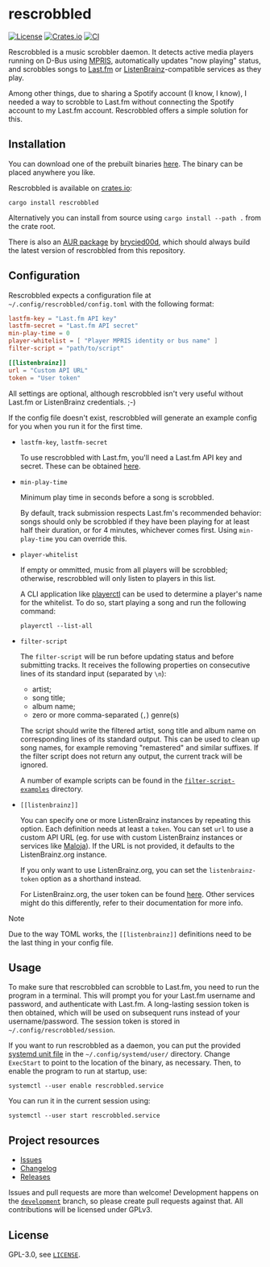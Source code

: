 # rescrobbled

[![License](https://img.shields.io/github/license/InputUsername/rescrobbled)](https://github.com/InputUsername/rescrobbled/blob/master/LICENSE)
[![Crates.io](https://img.shields.io/crates/v/rescrobbled)](https://crates.io/crates/rescrobbled)
[![CI](https://github.com/InputUsername/rescrobbled/actions/workflows/ci.yml/badge.svg)](https://github.com/InputUsername/rescrobbled/actions/workflows/ci.yml)

Rescrobbled is a music scrobbler daemon. It detects active media players running on D-Bus using [MPRIS](https://specifications.freedesktop.org/mpris-spec/latest/), automatically updates "now playing" status, and scrobbles songs to [Last.fm](https://last.fm) or [ListenBrainz](https://listenbrainz.org)-compatible services as they play.

Among other things, due to sharing a Spotify account (I know, I know), I needed a way to scrobble to Last.fm without connecting the Spotify account to my Last.fm account. Rescrobbled offers a simple solution for this.

## Installation

You can download one of the prebuilt binaries [here](https://github.com/InputUsername/rescrobbled/releases). The binary can be placed anywhere you like.

Rescrobbled is available on [crates.io](https://crates.io/crates/rescrobbled):
```
cargo install rescrobbled
```

Alternatively you can install from source using `cargo install --path .` from the crate root.

There is also an [AUR package](https://aur.archlinux.org/packages/rescrobbled-git/) by [brycied00d](https://github.com/brycied00d), which should always build the latest version of rescrobbled from this repository.

## Configuration

Rescrobbled expects a configuration file at `~/.config/rescrobbled/config.toml` with the following format:
```toml
lastfm-key = "Last.fm API key"
lastfm-secret = "Last.fm API secret"
min-play-time = 0
player-whitelist = [ "Player MPRIS identity or bus name" ]
filter-script = "path/to/script"

[[listenbrainz]]
url = "Custom API URL"
token = "User token"
```

All settings are optional, although rescrobbled isn't very useful without Last.fm or ListenBrainz credentials. ;-)

If the config file doesn't exist, rescrobbled will generate an example config for you when you run it for the first time.

- `lastfm-key`, `lastfm-secret`

    To use rescrobbled with Last.fm, you'll need a Last.fm API key and secret. These can be obtained [here](https://www.last.fm/api/account/create).

- `min-play-time`

    Minimum play time in seconds before a song is scrobbled.

    By default, track submission respects Last.fm's recommended behavior: songs should only be scrobbled if they have been playing for at least half their duration, or for 4 minutes, whichever comes first. Using `min-play-time` you can override this.

- `player-whitelist`

    If empty or ommitted, music from all players will be scrobbled; otherwise, rescrobbled will only listen to players in this list.

    A CLI application like [playerctl](https://github.com/altdesktop/playerctl) can be used to determine a player's name for the whitelist. To do so, start playing a song and run the following command:
    ```
    playerctl --list-all
    ```

- `filter-script`

    The `filter-script` will be run before updating status and before submitting tracks.
    It receives the following properties on consecutive lines of its standard input (separated by `\n`):
    - artist;
    - song title;
    - album name;
    - zero or more comma-separated (`,`) genre(s)

    The script should write the filtered artist, song title and album name on corresponding lines of
    its standard output.
    This can be used to clean up song names, for example removing "remastered" and similar suffixes.
    If the filter script does not return any output, the current track will be ignored.

    A number of example scripts can be found in the [`filter-script-examples`](https://github.com/InputUsername/rescrobbled/tree/master/filter-script-examples) directory.

- `[[listenbrainz]]`

    You can specify one or more ListenBrainz instances by repeating this option. Each definition needs at least a `token`. You can set `url` to use a custom API URL (eg. for use with custom ListenBrainz instances or services like [Maloja](https://github.com/krateng/maloja)). If the URL is not provided, it defaults to the ListenBrainz.org instance.

    If you only want to use ListenBrainz.org, you can set the `listenbrainz-token` option as a shorthand instead.

    For ListenBrainz.org, the user token can be found [here](https://listenbrainz.org/profile/). Other services might do this differently, refer to their documentation for more info.

> [!NOTE]
> Due to the way TOML works, the `[[listenbrainz]]` definitions need to be the last thing in your config file.

## Usage

To make sure that rescrobbled can scrobble to Last.fm, you need to run the program in a terminal. This will prompt you for your Last.fm username and password, and authenticate with Last.fm. A long-lasting session token is then obtained, which will be used on subsequent runs instead of your username/password. The session token is stored in `~/.config/rescrobbled/session`.

If you want to run rescrobbled as a daemon, you can put the provided [systemd unit file](https://github.com/InputUsername/rescrobbled/blob/master/rescrobbled.service) in the `~/.config/systemd/user/` directory.
Change `ExecStart` to point to the location of the binary, as necessary. Then, to enable the program to run at startup, use:
```
systemctl --user enable rescrobbled.service
```
You can run it in the current session using:
```
systemctl --user start rescrobbled.service
```

## Project resources

- [Issues](https://github.com/InputUsername/rescrobbled/issues)
- [Changelog](https://github.com/InputUsername/rescrobbled/blob/master/CHANGELOG.md)
- [Releases](https://github.com/InputUsername/rescrobbled/releases)

Issues and pull requests are more than welcome! Development happens on the [`development`](https://github.com/InputUsername/rescrobbled/tree/development) branch, so please create pull requests against that.
All contributions will be licensed under GPLv3.

## License

GPL-3.0, see [`LICENSE`](https://github.com/InputUsername/rescrobbled/blob/master/LICENSE).
